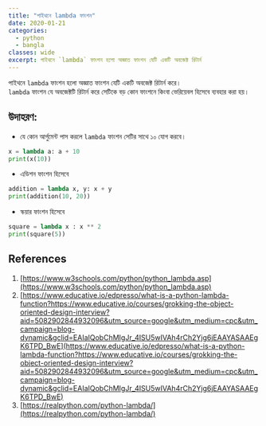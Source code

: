 ```yaml
---
title: "পাইথনে lambda ফাংশন"
date: 2020-01-21
categories:
  - python
  - bangla
classes: wide
excerpt: পাইথনে `lambda` ফাংশন হলো অজ্ঞাত ফাংশন যেটি একটি অবজেক্ট রিটার্ন
---
```


পাইথনে `lambda` ফাংশন হলো অজ্ঞাত ফাংশন যেটি একটি অবজেক্ট রিটার্ন করে। </br>
`lambda` ফাংশন যে অবজেক্টটি রিটার্ন করে সেটিকে বড় কোন ফাংশনে কিংবা ভেরিয়েবল হিসেবে ব্যবহার করা হয়।


## **উদাহরণ:**

* যে কোন আর্গুমেন্ট পাস করলে `lambda` ফাংশন সেটির সাথে ১০ যোগ করবে। 

```py
x = lambda a: a + 10
print(x(10))
```

* এডিশন ফাংশন হিসেবে

```py
addition = lambda x, y: x + y
print(addition(10, 20))
```

* স্কয়ার ফাংশন হিসেবে

```py
square = lambda x : x ** 2
print(square(5))
```

## References
1. [https://www.w3schools.com/python/python_lambda.asp](https://www.w3schools.com/python/python_lambda.asp)
2. [https://www.educative.io/edpresso/what-is-a-python-lambda-function?https://www.educative.io/courses/grokking-the-object-oriented-design-interview?aid=5082902844932096&utm_source=google&utm_medium=cpc&utm_campaign=blog-dynamic&gclid=EAIaIQobChMIgJr_4ISU5wIVAh4rCh2Yjg6jEAAYASAAEgK6TPD_BwE](https://www.educative.io/edpresso/what-is-a-python-lambda-function?https://www.educative.io/courses/grokking-the-object-oriented-design-interview?aid=5082902844932096&utm_source=google&utm_medium=cpc&utm_campaign=blog-dynamic&gclid=EAIaIQobChMIgJr_4ISU5wIVAh4rCh2Yjg6jEAAYASAAEgK6TPD_BwE)
3. [https://realpython.com/python-lambda/](https://realpython.com/python-lambda/)
